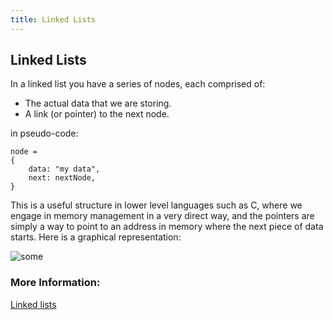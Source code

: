 ```yaml
---
title: Linked Lists
---
```

## Linked Lists

In a linked list you have a series of nodes, each comprised of:
* The actual data that we are storing.
* A link (or pointer) to the next node.

in pseudo-code:
```
node =
{
    data: "my data",
    next: nextNode,
}
```
This is a useful structure in lower level languages such as C, where we engage in memory management in a very direct way, and the pointers are simply a way to point to an address in memory where the next piece of data starts. Here is a graphical representation:

![some](https://people.engr.ncsu.edu/efg/210/s99/Notes/LLdefs.gif "Linked List")

### More Information:
[Linked lists](https://www.cs.cmu.edu/~adamchik/15-121/lectures/Linked%20Lists/linked%20lists.html)
